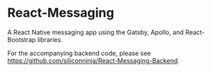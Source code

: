 # React-Messaging
A React Native messaging app using the Gatsby, Apollo, and React-Bootstrap libraries.

For the accompanying backend code, please see https://github.com/siliconninja/React-Messaging-Backend.
